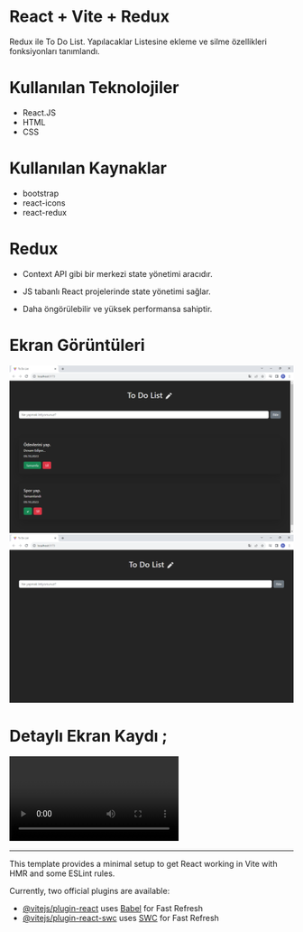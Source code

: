 # React + Vite + Redux 
Redux ile To Do List.
Yapılacaklar Listesine ekleme ve silme özellikleri fonksiyonları tanımlandı.

# Kullanılan Teknolojiler
- React.JS
- HTML
- CSS

# Kullanılan Kaynaklar
- bootstrap
- react-icons
- react-redux

# Redux 
- Context API gibi bir merkezi state yönetimi aracıdır. 

- JS tabanlı React projelerinde state yönetimi sağlar.

- Daha öngörülebilir ve yüksek performansa sahiptir.

# Ekran Görüntüleri
![](/src/assets/screen.png)
![](/src/assets/screen2.png)

# Detaylı Ekran Kaydı ;
![](/src/assets/to-do-recorder.mp4)

----------------------------------------------

This template provides a minimal setup to get React working in Vite with HMR and some ESLint rules.

Currently, two official plugins are available:

- [@vitejs/plugin-react](https://github.com/vitejs/vite-plugin-react/blob/main/packages/plugin-react/README.md) uses [Babel](https://babeljs.io/) for Fast Refresh
- [@vitejs/plugin-react-swc](https://github.com/vitejs/vite-plugin-react-swc) uses [SWC](https://swc.rs/) for Fast Refresh
